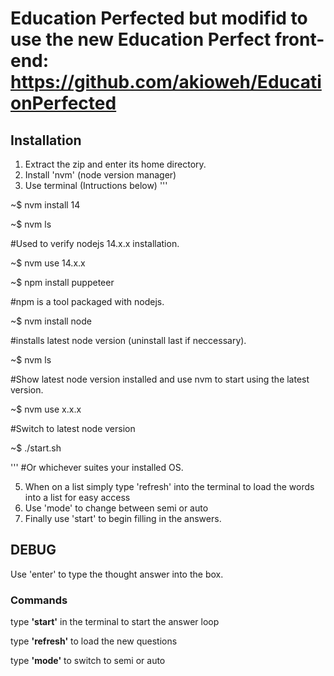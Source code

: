 # Education Perfected but modifid to use the new Education Perfect front-end: https://github.com/akioweh/EducationPerfected

## Installation
1. Extract the zip and enter its home directory.
2. Install 'nvm' (node version manager)
3. Use terminal (Intructions below)
'''	
 
~$ nvm install 14
	
~$ nvm ls
	
#Used to verify nodejs 14.x.x installation.
	
~$ nvm use 14.x.x
	
~$ npm install puppeteer
	
#npm is a tool packaged with nodejs.

~$ nvm install node
	
#installs latest node version (uninstall last if neccessary).
	
~$ nvm ls
	
#Show latest node version installed and use nvm to start using the latest version.
	
~$ nvm use x.x.x
 
#Switch to latest node version

~$ ./start.sh 

'''
 #Or whichever suites your installed OS.

5. When on a list simply type 'refresh' into the terminal to load the words into a list for easy access
6. Use 'mode' to change between semi or auto
7. Finally use 'start' to begin filling in the answers.

## DEBUG
Use 'enter' to type the thought answer into the box.

### Commands

type **'start'** in the terminal to start the answer loop

type **'refresh'** to load the new questions

type **'mode'** to switch to semi or auto
